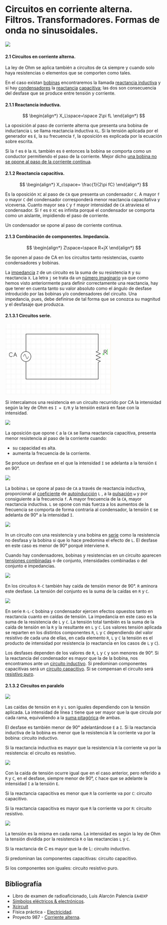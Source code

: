 # Circuitos en corriente alterna. Filtros. Transformadores. Formas de onda no sinusoidales.

![](https://github.com/redeltaglio/RNMnetwork/raw/master/Images/simbolos_resistencias.jpg)

#### 2.1 Circuitos en corriente alterna.

La ley de Ohm se aplica también a circuitos de `CA` siempre y cuando solo haya resistencias o elementos que se comporten como tales.

En el caso existan [bobinas](https://es.wikipedia.org/wiki/Inductor) encontraremos la llamada [reactancia inductiva](https://es.wikipedia.org/wiki/Reactancia_inductiva) y si hay [condensadores](https://es.wikipedia.org/wiki/Condensador_el%C3%A9ctrico) la [reactancia](https://es.wikipedia.org/wiki/Reactancia) [capacitiva](https://github.com/redeltaglio/RNMnetwork/raw/master/es.telecomlobby.com/radio_aficion/Documentos/9_t3s2_c5_html_contex_1.pdf); las dos son consecuencia del desfase que se produce entre tensión y corriente.

#### 2.1.1 Reactancia inductiva.

$$
\begin{align*}
X_L\space=\space 2\pi fL
\end{align*}
$$

La oposición al paso de corriente alterna que presenta una bobina de inductancia `L` se llama reactancia inductiva `XL`. Si la tensión aplicada por el generador es `E`, la su frecuencia `f`, la oposición es explicada por la ecuación sobre escrita. 

Si la `f` es `0` la `XL` también es `0` entonces la bobina se comporta como un conductor permitiendo el paso de la corriente. Mejor dicho <u>una bobina no se opone al paso de la corriente continua</u>.

#### 2.1.2 Reactancia capacitiva. 

$$
\begin{align*}
X_c\space= \frac{1}{2\pi fC}
\end{align*}
$$

Es la oposición `XC` al paso de `CA` que presenta un condensador `C`. A mayor `f` o mayor `C` del condensador corresponderá menor reactancia capacitativa y viceversa. Cuanto mayor sea `C` y `f` mayor intensidad de `CA` atraviesa el condensador. Si `f` es `0` `XC` es infinita porqué el condensador se comporta como un aislante, impidiendo el paso de corriente. 

Un condensador se opone al paso de corriente continua.

#### 2.1.3 Combinación de componentes. Impedancia. 

$$
\begin{align*}
Z\space=\space R+jX
\end{align*}
$$



Se oponen al paso de CA en los circuitos tanto resistencias, cuanto condensadores y bobinas.

La [impedancia](https://es.wikipedia.org/wiki/Impedancia) `Z` de un circuito es la suma de su resistencia `R` y su reactancia `X`. La letra `j` se trata da un [número imaginario](https://es.wikipedia.org/wiki/N%C3%BAmero_imaginario) ya que como hemos visto anteriormente para definir correctamente una reactancia, hay que tener en cuenta tanto su valor absoluto como el ángulo de desfase introducido por las bobinas y/o condensadores del circuito. Una impedancia, pues, debe definirse de tal forma que se conozca su magnitud y el desfasaje que produzca.

#### 2.1.3.1 Circuitos serie.

![](https://github.com/noplacenoaddress/RNMnetwork/raw/master/Images/circuito_resistencia.jpg)

Si intercalamos una resistencia en un circuito recurrido por CA la intensidad según la ley de Ohm es  `I = E/R` y la tensión estará en fase con la intensidad.

![](https://github.com/redeltaglio/RNMnetwork/raw/master/Images/circuito_condensador.jpg)

La oposición que opone `C` a la `CA` se llama reactancia capacitiva, presenta menor resistencia al paso de la corriente cuando:

- su capacidad es alta.
- aumenta la frecuencia de la corriente.

Se produce un desfase en el que la intensidad `I` se adelanta a la tensión `E` en 90°.

![](https://github.com/redeltaglio/RNMnetwork/raw/master/Images/circuito_bobina.jpg)

La bobina `L` se opone al paso de `CA` a través de reactancia inductiva, proporcional al [coeficiente](https://es.wikipedia.org/wiki/Coeficiente_(matem%C3%A1tica)) de [autoinducción](https://es.wikipedia.org/wiki/Autoinducci%C3%B3n) `L` , a la [pulsación](https://es.wikipedia.org/wiki/Velocidad_angular) `ω` y por consiguiente a la frecuencia `f`. A mayor frecuencia de la `CA`, mayor reactancia inductiva. `L` se opone con más fuerza a los aumentos de la frecuencia se comporta de forma contraria al condensador, la tensión `E` se adelanta de 90° a la intensidad `I`.

![](https://github.com/redeltaglio/RNMnetwork/raw/master/Images/circuito_resistencia_bobina_serie.jpg)

In un circuito con una resistencia y una bobina en [serie](https://es.wikipedia.org/wiki/Circuito_en_serie) como la resistencia no desfasa y la bobina si que lo hace predomina el efecto de `L`. El desfase en este caso es menor de 90° porqué interviene `R`.

Cuando hay condensadores, bobinas y resistencias en un circuito aparecen [tensiones combinadas](http://ingenieriaelectricafravedsa.blogspot.com/2014/11/tensiones-simples-y-compuestas.html) o de conjunto, intensidades combinadas o del conjunto e impedancias. 

![](https://github.com/redeltaglio/RNMnetwork/raw/master/Images/circuito_resistencia_condensador_serie.jpg)

En los circuitos `R-C` también hay caída de tensión menor de 90°. `R` aminora este desfase. La tensión del conjunto es la suma de la caídas en `R` y `C`.

![](https://github.com/redeltaglio/RNMnetwork/raw/master/Images/circuito_resistencia_bobina_condensador_serie.jpg)

En serie `R-L-C` bobina y condensador ejercen efectos opuestos tanto en reactancia cuanto en caídas de tensión. La impedancia en este caso es la suma de la resistencia de `L` y `C`. La tensión total también es la suma de la caída de tensión en la `R` y la resultante en `L` y `C`. Los valores tensión aplicada se reparten en los distintos componentes `R`, `L` y `C` dependiendo del valor resistivo de cada una de ellas, en cada elemento `R`, `L` y `C` la tensión es el producto de intensidad por resistencia (o reactancia en los casos de `L` y `C`).

Los desfases dependen de los valores de `R`, `L` y `C` y son menores de 90°. Si la reactancia del condensador es mayor que la de la bobina, nos encontramos ante un [circuito inductivo](https://www.fisicapractica.com/inductivos-alterna.php). Si predominan componentes capacitivas será un [circuito capacitivo](https://www.fisicapractica.com/capacitivos-alterna.php). Si se compensan el circuito será [resistivo puro](http://www.proyecto987.es/corriente_alterna_6.html#Circuito_resistivo_puro).

#### 2.1.3.2 Circuitos en paralelo

![](https://github.com/redeltaglio/RNMnetwork/raw/master/Images/circuito_resistencia_bobina_paralelo.jpg)

Las caídas de tensión en `R` y `L` son iguales dependiendo con la tensión aplicada. La intensidad de línea `I` tiene que ser mayor que la que circula por cada rama, equivaliendo a la [suma pitagórica](https://es.wikipedia.org/wiki/Teorema_de_Pit%C3%A1goras) de ambas.

El desfase es también menor de 90° adelantándose `E` a `I`. Si la reactancia inductiva de la bobina es menor que la resistencia `R` la corriente va por la bobina: circuito inductivo.

Si la reactancia inductiva es mayor que la resistencia `R` la corriente va por la resistencia: el circuito es resistivo.

![](https://github.com/redeltaglio/RNMnetwork/raw/master/Images/circuito_resistencia_condesador_paralelo.jpg)

Con la caída de tensión ocurre igual que en el caso anterior, pero referido a `R` y `C`, en el desfase, siempre menor de 90°, `C` hace que se adelante la intensidad `I` a la tensión `E`. 

Si la reactancia capacitiva es menor que `R` la corriente va por `C`: circuito capacitivo.

Si la reactancia capacitiva es mayor que `R` la corriente va por `R`: circuito resistivo.

![](https://github.com/redeltaglio/RNMnetwork/raw/master/Images/circuito_resistencia_bobina_condensador_paralelo.jpg)

La tensión es la misma en cada rama. La intensidad es según la ley de Ohm la tensión dividida por la resistencia `R` o las reactancias `L` y `C`.

Si la reactancia de C es mayor que la de L: circuito inductivo.

Si predominan las componentes capacitivas: circuito capacitivo.

Si los componentes son iguales: circuito resistivo puro.

## Bibliografía 

- Libro de examen de radioaficionado, Luis Alarcón Palencia `EA4DXP`
- [Símbolos eléctricos & electrónicos](https://www.simbologia-electronica.com/). 
- [Xcircuit](http://opencircuitdesign.com/xcircuit/)
- Física práctica - [Electricidad](https://www.fisicapractica.com/electricidad.php). 
- Proyecto 987 - [Corriente alterna](http://www.proyecto987.es/corriente_alterna_0.html).